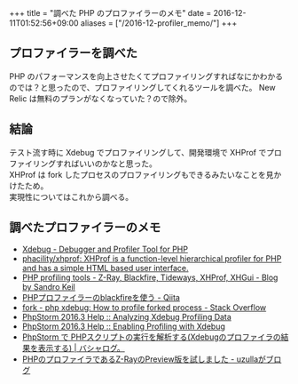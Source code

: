 +++
title = "調べた PHP のプロファイラーのメモ"
date = 2016-12-11T01:52:56+09:00
aliases = ["/2016-12-profiler_memo/"]
+++

## プロファイラーを調べた

PHP のパフォーマンスを向上させたくてプロファイリングすればなにかわかるのでは？と思ったので、プロファイリングしてくれるツールを調べた。
New Relic は無料のプランがなくなっていた？ので除外。

## 結論

テスト流す時に Xdebug でプロファイリングして、開発環境で XHProf でプロファイリングすればいいのかなと思った。  
XHProf は fork したプロセスのプロファイリングもできるみたいなことを見かけたため。  
実現性についてはこれから調べる。

## 調べたプロファイラーのメモ

- [Xdebug - Debugger and Profiler Tool for PHP](https://xdebug.org/)
- [phacility/xhprof: XHProf is a function-level hierarchical profiler for PHP and has a simple HTML based user interface.](https://github.com/phacility/xhprof)
- [PHP profiling tools - Z-Ray, Blackfire, Tideways, XHProf, XHGui - Blog by Sandro Keil](https://sandro-keil.de/blog/2015/02/10/php-profiling-tools/)
- [PHPプロファイラーのblackfireを使う - Qiita](http://qiita.com/bezeklik/items/926f73cccc5ddd452a06)
- [fork - php xdebug: How to profile forked process - Stack Overflow](http://stackoverflow.com/questions/16787462/php-xdebug-how-to-profile-forked-process)
- [PhpStorm 2016.3 Help :: Analyzing Xdebug Profiling Data](https://www.jetbrains.com/help/phpstorm/2016.3/analyzing-xdebug-profiling-data.html)
- [PhpStorm 2016.3 Help :: Enabling Profiling with Xdebug](https://www.jetbrains.com/help/phpstorm/2016.3/enabling-profiling-with-xdebug.html)
- [PhpStorm で PHPスクリプトの実行を解析する(Xdebugのプロファイラの結果を表示する) | バシャログ。](http://bashalog.c-brains.jp/12/11/08-095736.php)
- [PHPのプロファイラであるZ-RayのPreview版を試しました - uzullaがブログ](http://uzulla.hateblo.jp/entry/2015/10/28/124732)
